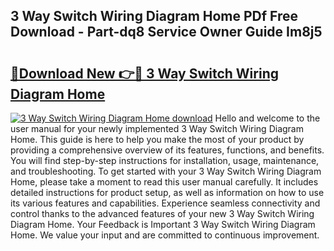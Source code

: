 ## 3 Way Switch Wiring Diagram Home PDf Free Download - Part-dq8 Service Owner Guide Im8j5

# <h2><a href="http://dfn1r4x.blite.top/?on=3+Way+Switch+Wiring+Diagram+Home">🔗Download New 👉🔴 3 Way Switch Wiring Diagram Home</a></h2>

[![3 Way Switch Wiring Diagram Home download](https://i.imgur.com/lujVjoI.png)](http://dfn1r4x.blite.top/?on=3+Way+Switch+Wiring+Diagram+Home)
Hello and welcome to the user manual for your newly implemented 3 Way Switch Wiring Diagram Home. This guide is here to help you make the most of your product by providing a comprehensive overview of its features, functions, and benefits. You will find step-by-step instructions for installation, usage, maintenance, and troubleshooting. To get started with your 3 Way Switch Wiring Diagram Home, please take a moment to read this user manual carefully. It includes detailed instructions for product setup, as well as information on how to use its various features and capabilities. Experience seamless connectivity and control thanks to the advanced features of your new 3 Way Switch Wiring Diagram Home. Your Feedback is Important 3 Way Switch Wiring Diagram Home. We value your input and are committed to continuous improvement.
